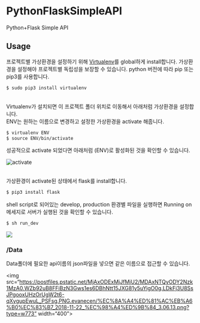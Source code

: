 # PythonFlaskSimpleAPI
Python+Flask Simple API

## Usage
프로젝트별 가상환경을 설정하기 위해 [Virtualenv](https://virtualenv.pypa.io/en/latest/)를 global하게 install합니다. 가상환경을 설정해야 프로젝트별 독립성을 보장할 수 있습니다. python 버전에 따라 pip 또는 pip3를 사용합니다.

```bash
$ sudo pip3 install virtualenv
```
\
Virtualenv가 설치되면 이 프로젝트 폴더 위치로 이동해서 아래처럼 가상환경을 설정합니다.\
ENV는 원하는 이름으로 변경하고 설정한 가상환경을 activate 해줍니다.

```bash
$ virtualenv ENV
$ source ENV/bin/activate
```
성공적으로 activate 되었다면 아래처럼 (ENV)로 활성화된 것을 확인할 수 있습니다.

![activate](https://postfiles.pstatic.net/MjAxODExMjFfMjU2/MDAxNTQyNzgzODY0MTMz.FHBEpzFhlJqpxu9Y6YJH1GBA6jMHB8hpmYG45GFG6q0g.tPNGmNb1uRiWRlEuVknOStRSqxU1FMpzgzTuE3gEvoMg.PNG.evanecen/image_1911722901542783810730.png?type=w773)

\
가상환경이 activate된 상태에서 flask를 install합니다.
```bash
$ pip3 install flask
```

shell script로 되어있는 develop, production 환경별 파일을 실행하면 Running on 메세지로 서버가 실행된 것을 확인할 수 있습니다.
```bash
$ sh run_dev
```
![](https://postfiles.pstatic.net/MjAxODExMjJfNTYg/MDAxNTQyODY0OTcwNzI5.8Td78IOVQxtdYLaNJJoicYHjCMwB7wFrrLVWgSjomuIg.Qeg7lTvKKwP63qW2YOj-E-EHsnQl0DbIZ-8-ioYov2Eg.PNG.evanecen/image_8436093021542864930128.png?type=w773)


### /Data
Data폴더에 필요한 api이름의 json파일을 넣으면 같은 이름으로 접근할 수 있습니다.

<img src=“https://postfiles.pstatic.net/MjAxODExMjJfMjU2/MDAxNTQyODY2Nzk1MzA0.WZb92uB8FFiBzN3Gws1es6DBhNtt15JXG81y5uYigO0g.LDkFj3U8SsJPgooxUHzOrUgW2t6-qXygupEwuL_PSFsg.PNG.evanecen/%EC%8A%A4%ED%81%AC%EB%A6%B0%EC%83%B7_2018-11-22_%EC%98%A4%ED%9B%84_3.06.13.png?type=w773” width=“400”>
